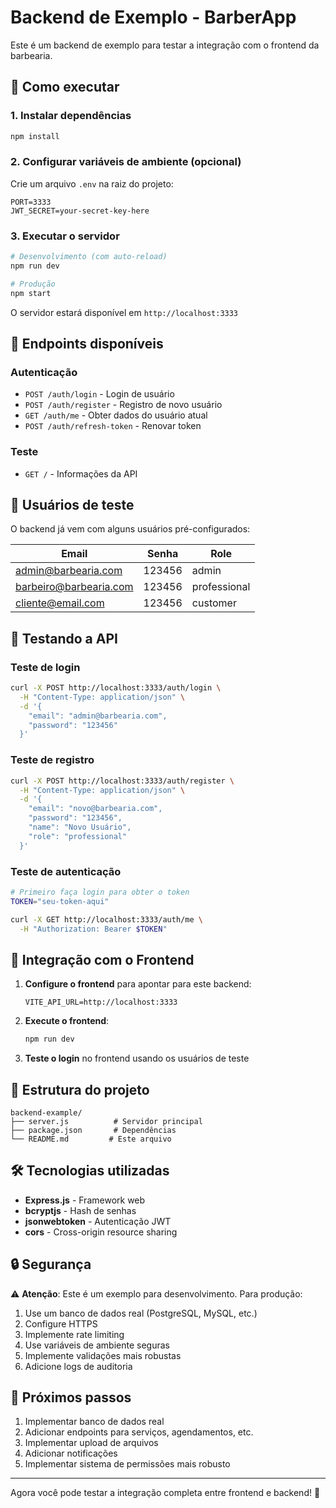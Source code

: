 # Backend de Exemplo - BarberApp

Este é um backend de exemplo para testar a integração com o frontend da barbearia.

## 🚀 Como executar

### 1. Instalar dependências
```bash
npm install
```

### 2. Configurar variáveis de ambiente (opcional)
Crie um arquivo `.env` na raiz do projeto:
```env
PORT=3333
JWT_SECRET=your-secret-key-here
```

### 3. Executar o servidor
```bash
# Desenvolvimento (com auto-reload)
npm run dev

# Produção
npm start
```

O servidor estará disponível em `http://localhost:3333`

## 📝 Endpoints disponíveis

### Autenticação
- `POST /auth/login` - Login de usuário
- `POST /auth/register` - Registro de novo usuário
- `GET /auth/me` - Obter dados do usuário atual
- `POST /auth/refresh-token` - Renovar token

### Teste
- `GET /` - Informações da API

## 🔑 Usuários de teste

O backend já vem com alguns usuários pré-configurados:

| Email | Senha | Role |
|-------|-------|------|
| admin@barbearia.com | 123456 | admin |
| barbeiro@barbearia.com | 123456 | professional |
| cliente@email.com | 123456 | customer |

## 🧪 Testando a API

### Teste de login
```bash
curl -X POST http://localhost:3333/auth/login \
  -H "Content-Type: application/json" \
  -d '{
    "email": "admin@barbearia.com",
    "password": "123456"
  }'
```

### Teste de registro
```bash
curl -X POST http://localhost:3333/auth/register \
  -H "Content-Type: application/json" \
  -d '{
    "email": "novo@barbearia.com",
    "password": "123456",
    "name": "Novo Usuário",
    "role": "professional"
  }'
```

### Teste de autenticação
```bash
# Primeiro faça login para obter o token
TOKEN="seu-token-aqui"

curl -X GET http://localhost:3333/auth/me \
  -H "Authorization: Bearer $TOKEN"
```

## 🔧 Integração com o Frontend

1. **Configure o frontend** para apontar para este backend:
   ```env
   VITE_API_URL=http://localhost:3333
   ```

2. **Execute o frontend**:
   ```bash
   npm run dev
   ```

3. **Teste o login** no frontend usando os usuários de teste

## 📁 Estrutura do projeto

```
backend-example/
├── server.js          # Servidor principal
├── package.json       # Dependências
└── README.md         # Este arquivo
```

## 🛠️ Tecnologias utilizadas

- **Express.js** - Framework web
- **bcryptjs** - Hash de senhas
- **jsonwebtoken** - Autenticação JWT
- **cors** - Cross-origin resource sharing

## 🔒 Segurança

⚠️ **Atenção**: Este é um exemplo para desenvolvimento. Para produção:

1. Use um banco de dados real (PostgreSQL, MySQL, etc.)
2. Configure HTTPS
3. Implemente rate limiting
4. Use variáveis de ambiente seguras
5. Implemente validações mais robustas
6. Adicione logs de auditoria

## 🚀 Próximos passos

1. Implementar banco de dados real
2. Adicionar endpoints para serviços, agendamentos, etc.
3. Implementar upload de arquivos
4. Adicionar notificações
5. Implementar sistema de permissões mais robusto

---

Agora você pode testar a integração completa entre frontend e backend! 🎉 